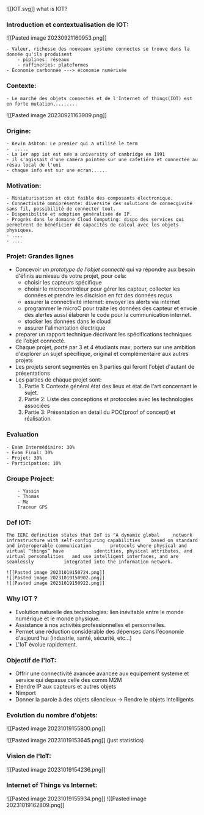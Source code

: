 ![[IOT.svg]]
what is IOT?

### Introduction et contextualisation de IOT:
![[Pasted image 20230921160953.png]]

	- Valeur, richesse des nouveaux système connectes se trouve dans la donnée qu'ils produisent
		- piplines: réseaux
		- raffineries: plateformes
	- Économie carbonnée ---> économie numérisée
### Contexte:
	- Le marché des objets connectés et de l'Internet of things(IOT) est en forte mutation,........

![[Pasted image 20230921163909.png]]

### Origine:
	- Kevin Ashton: Le premier qui a utilisé le term
	-  .....
	- La 1er app iot est née a university of cambridge en 1991
	- il s'agissait d'une caméra pointée sur une cafetiére et connectée au résau local de l'uni
	- chaque info est sur une ecran......
### Motivation:
	- Miniaturisation et côut faible des composants électronique.
	- Connectivité omniprésente: diversité des solutions de connecgivité sans fil, possibilité de connecter tout.
	- Disponibilité et adoption généralisée de IP.
	- Progrès dans le domaine Cloud Computing: dispo des services qui permetrent de bénéficier de capacités de calcul avec les objets physiques.
	- ....
	- ....
### Projet: Grandes lignes
- Concevoir *un prototype de l'objet connecté* qui va répondre aux besoin d'éfinis au niveau de votre projet, pour cela:
	- choisir les capteurs spécifique 
	- choisir le microcontrôleur pour gérer les capteur, collecter les données et prendre les discision en fct des données reçus
	- assurer la connectivité internet: envoyer les alerts via internet 
	- programmer le microC pour traite les données des capteur et envoie des alertes aussi élaborer le code pour la communication internet.
	- stocker les données dans le cloud 
	- assurer l'alimentation électrique
- preparer un rapport technique décrivant les spécifications techniques de l'objet connecté.
- Chaque projet, porté par 3 et 4 étudiants max, portera sur une ambition d'explorer un sujet spécifique, original et complémentaire aux autres projets
- Les projets seront segmentés en 3 parties qui feront l'objet d'autant de présentations
- Les parties de chaque projet sont:
	1. Partie 1: Contexte général état des lieux et état de l'art concernant  le sujet.
	2. Partie 2: Liste des conceptions et protocoles avec les technologies associées
	3. Partie 3: Présentation en detail du POC(proof of concept) et réalisation
### Evaluation 
	- Exam Intermédiaire: 30%
	- Exam Final: 30%
	- Projet: 30%
	- Participation: 10%

### Groupe Project:
		- Yassin
		- Thomas
		- Me
		Traceur GPS


### Def IOT:
```
The IERC definition states that IoT is "A dynamic global     network infrastructure with self-configuring capabilities    based on standard and interoperable communication       protocols where physical and virtual “things” have           identities, physical attributes, and virtual personalities   and use intelligent interfaces, and are seamlessly           integrated into the information network.
```

	![[Pasted image 20231019150724.png]]
	![[Pasted image 20231019150902.png]]
	![[Pasted image 20231019150922.png]]

### Why IOT ?
- Evolution naturelle des technologies: lien inévitable entre le monde numérique et le monde physique.
- Assistance à nos activités professionnelles et personnelles.
- Permet une réduction considérable des dépenses dans l'économie d'aujourd'hui (industrie, santé, sécurité, etc...)
- L'IoT évolue rapidement.
### Objectif de l'IoT:
- Offrir une connectivité avancée avancee aux equipement systeme et service qui depasse celle des comm M2M
- Etendre IP aux capteurs et autres objets 
- Nimport 
- Donner la parole à des objets silencieux -> Rendre le objets intelligents
### Evolution du nombre d'objets:
![[Pasted image 20231019155800.png]]

![[Pasted image 20231019153645.png]]
(just statistics)
### Vision de l'IoT:
![[Pasted image 20231019154236.png]]
### Internet of Things vs Internet:
![[Pasted image 20231019155934.png]]
![[Pasted image 20231019162809.png]]
